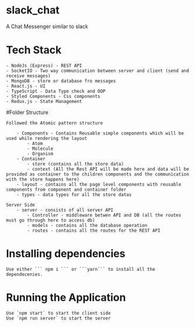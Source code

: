 # slack_chat
A Chat Messenger similar to slack

# Tech Stack

    - NodeJs (Express) - REST API
    - SocketIO - Two way communication between server and client (send and receive messages)
    - MongoDB - store or database fro messages
    - React.js - UI
    - TypeScript - Data Type check and OOP
    - Styled Components - Css components
    - Redux.js - State Management

#Folder Structure

`Followed the Atomic pattern structure`

```Client Side
    - Components - Contains Reusable simple components which will be used while rendering the layout
        - Atom
        - Molecule
        - Organism
    - Container
        - store (contains all the store data)
        - context (All the Rest API will be made here and data will be provided as container to the children components and the communication with the store happens here)
    - layout - contains all the page level components with reusable components from component and container folder
    - types - data types for all the store datas
```

```
Server Side
    - server - consists of all server API
        - Controller - middleware betwen API and DB (all the routes must go through here to access db)
        - models - contains all the database operation
        - routes - contains all the routes for the REST API
```

# Installing dependencies

    Use either ``` npm i ``` or ```yarn``` to install all the dependecenies.

# Running the Application

    Use `npm start` to start the client side
    Use `npm run server` to start the server